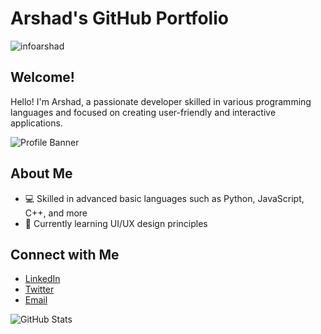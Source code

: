 # Arshad's GitHub Portfolio
<p align="left"> <img src="https://komarev.com/ghpvc/?username=infoarshad&label=Profile%20views&color=0e75b6&style=flat" alt="infoarshad" /> </p>

## Welcome!

Hello! I'm Arshad, a passionate developer skilled in various programming languages and focused on creating user-friendly and interactive applications.

![Profile Banner](https://66.media.tumblr.com/2b2ef6c4ac04ceaca2b43f15a87db9fd/tumblr_pjxsy1MCGc1y0yrefo3_r1_500.gifv)

## About Me
- 💻 Skilled in advanced basic languages such as Python, JavaScript, C++, and more
- 🌱 Currently learning UI/UX design principles


## Connect with Me
- [LinkedIn](https://www.linkedin.com/in/arshad)
- [Twitter](https://twitter.com/arshad)
- [Email](mailto:remotearshad@gmail.com)

![GitHub Stats](https://github-readme-stats.vercel.app/api?username=arshad&show_icons=true&theme=radical)
